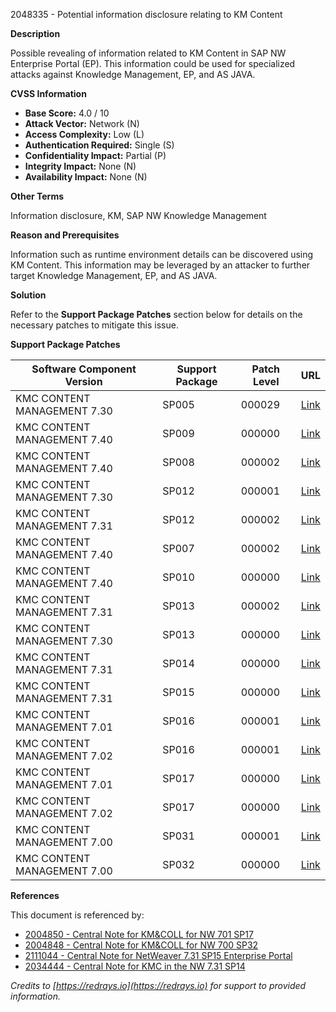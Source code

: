 2048335 - Potential information disclosure relating to KM Content

**Description**

Possible revealing of information related to KM Content in SAP NW Enterprise Portal (EP). This information could be used for specialized attacks against Knowledge Management, EP, and AS JAVA.

**CVSS Information**

- **Base Score:** 4.0 / 10
- **Attack Vector:** Network (N)
- **Access Complexity:** Low (L)
- **Authentication Required:** Single (S)
- **Confidentiality Impact:** Partial (P)
- **Integrity Impact:** None (N)
- **Availability Impact:** None (N)

**Other Terms**

Information disclosure, KM, SAP NW Knowledge Management

**Reason and Prerequisites**

Information such as runtime environment details can be discovered using KM Content. This information may be leveraged by an attacker to further target Knowledge Management, EP, and AS JAVA.

**Solution**

Refer to the **Support Package Patches** section below for details on the necessary patches to mitigate this issue.

**Support Package Patches**

| Software Component Version           | Support Package | Patch Level | URL                                                                                                                                                                    |
|--------------------------------------|-----------------|-------------|------------------------------------------------------------------------------------------------------------------------------------------------------------------------|
| KMC CONTENT MANAGEMENT 7.30          | SP005           | 000029      | [Link](https://userapps.support.sap.com/sap/support/swdc/notes?cvnr=01200615320200015120&support_package=SP005&patch_level=000029)                                     |
| KMC CONTENT MANAGEMENT 7.40          | SP009           | 000000      | [Link](https://userapps.support.sap.com/sap/support/swdc/notes?cvnr=67838200100200019802&support_package=SP009&patch_level=000000)                                     |
| KMC CONTENT MANAGEMENT 7.40          | SP008           | 000002      | [Link](https://userapps.support.sap.com/sap/support/swdc/notes?cvnr=67838200100200019802&support_package=SP008&patch_level=000002)                                     |
| KMC CONTENT MANAGEMENT 7.30          | SP012           | 000001      | [Link](https://userapps.support.sap.com/sap/support/swdc/notes?cvnr=01200615320200015120&support_package=SP012&patch_level=000001)                                     |
| KMC CONTENT MANAGEMENT 7.31          | SP012           | 000002      | [Link](https://userapps.support.sap.com/sap/support/swdc/notes?cvnr=01200314690200014363&support_package=SP012&patch_level=000002)                                     |
| KMC CONTENT MANAGEMENT 7.40          | SP007           | 000002      | [Link](https://userapps.support.sap.com/sap/support/swdc/notes?cvnr=67838200100200019802&support_package=SP007&patch_level=000002)                                     |
| KMC CONTENT MANAGEMENT 7.40          | SP010           | 000000      | [Link](https://userapps.support.sap.com/sap/support/swdc/notes?cvnr=67838200100200019802&support_package=SP010&patch_level=000000)                                     |
| KMC CONTENT MANAGEMENT 7.31          | SP013           | 000002      | [Link](https://userapps.support.sap.com/sap/support/swdc/notes?cvnr=01200314690200014363&support_package=SP013&patch_level=000002)                                     |
| KMC CONTENT MANAGEMENT 7.30          | SP013           | 000000      | [Link](https://userapps.support.sap.com/sap/support/swdc/notes?cvnr=01200615320200015120&support_package=SP013&patch_level=000000)                                     |
| KMC CONTENT MANAGEMENT 7.31          | SP014           | 000000      | [Link](https://userapps.support.sap.com/sap/support/swdc/notes?cvnr=01200314690200014363&support_package=SP014&patch_level=000000)                                     |
| KMC CONTENT MANAGEMENT 7.31          | SP015           | 000000      | [Link](https://userapps.support.sap.com/sap/support/swdc/notes?cvnr=01200314690200014363&support_package=SP015&patch_level=000000)                                     |
| KMC CONTENT MANAGEMENT 7.01          | SP016           | 000001      | [Link](https://userapps.support.sap.com/sap/support/swdc/notes?cvnr=01200615320200010809&support_package=SP016&patch_level=000001)                                     |
| KMC CONTENT MANAGEMENT 7.02          | SP016           | 000001      | [Link](https://userapps.support.sap.com/sap/support/swdc/notes?cvnr=01200615320200012504&support_package=SP016&patch_level=000001)                                     |
| KMC CONTENT MANAGEMENT 7.01          | SP017           | 000000      | [Link](https://userapps.support.sap.com/sap/support/swdc/notes?cvnr=01200615320200010809&support_package=SP017&patch_level=000000)                                     |
| KMC CONTENT MANAGEMENT 7.02          | SP017           | 000000      | [Link](https://userapps.support.sap.com/sap/support/swdc/notes?cvnr=01200615320200012504&support_package=SP017&patch_level=000000)                                     |
| KMC CONTENT MANAGEMENT 7.00          | SP031           | 000001      | [Link](https://userapps.support.sap.com/sap/support/swdc/notes?cvnr=01200615320200007913&support_package=SP031&patch_level=000001)                                     |
| KMC CONTENT MANAGEMENT 7.00          | SP032           | 000000      | [Link](https://userapps.support.sap.com/sap/support/swdc/notes?cvnr=01200615320200007913&support_package=SP032&patch_level=000000)                                     |

**References**

This document is referenced by:

- [2004850 - Central Note for KM&COLL for NW 701 SP17](https://me.sap.com/notes/2004850)
- [2004848 - Central Note for KM&COLL for NW 700 SP32](https://me.sap.com/notes/2004848)
- [2111044 - Central Note for NetWeaver 7.31 SP15 Enterprise Portal](https://me.sap.com/notes/2111044)
- [2034444 - Central Note for KMC in the NW 7.31 SP14](https://me.sap.com/notes/2034444)

_Credits to [https://redrays.io](https://redrays.io) for support to provided information._